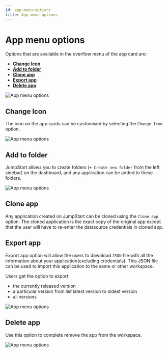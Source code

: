 ```yaml
---
id: app-menu-options
title: App menu options
---
```


# App menu options

Options that are available in the overflow menu of the app card are:

- **[Change Icon](#change-icon)**
- **[Add to folder](#add-to-folder)**
- **[Clone app](#clone-app)**
- **[Export app](#export-app)**
- **[Delete app](#delete-app)**

<div style={{textAlign: 'center'}}>

<img className="screenshot-full" src="/img/tutorial/app-menu-options/app-menu.png" alt="App menu options"/>

</div>

## Change Icon

The icon on the app cards can be customised by selecting the `Change Icon` option.

<div style={{textAlign: 'center'}}>

<img className="screenshot-full" src="/img/tutorial/app-menu-options/change-icon.png" alt="App menu options"/>

</div>

## Add to folder

JumpStart allows you to create folders (`+ Create new folder` from the left sidebar) on the dashboard, and any application can be added to these folders.

<div style={{textAlign: 'center'}}>

<img className="screenshot-full" src="/img/tutorial/app-menu-options/movetofolder.png" alt="App menu options"/>

</div>

## Clone app

Any application created on JumpStart can be cloned using the `Clone app` option. The cloned application is the exact copy of the original app except that the user will have to re-enter the datasource credentials in cloned app.

## Export app

Export app option will allow the users to download `JSON` file with all the information about your application(excluding credentials). This JSON file can be used to import this application to the same or other workspace.

Users get the option to export:
- the currently released version
- a particular version from list latest version to oldest version
- all versions

<div style={{textAlign: 'center'}}>

<img className="screenshot-full" src="/img/tutorial/app-menu-options/export.png" alt="App menu options"/>

</div>

## Delete app

Use this option to complete remove the app from the workspace.

<div style={{textAlign: 'center'}}>

<img className="screenshot-full" src="/img/tutorial/app-menu-options/delete.png" alt="App menu options"/>

</div>